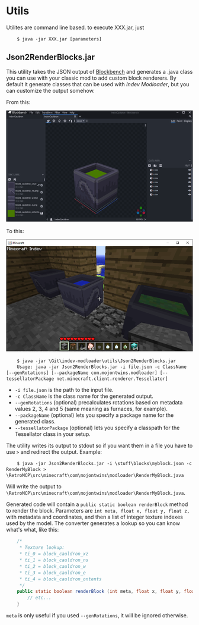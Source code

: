 # Utils

Utilites are command line based. to execute XXX.jar, just

```
	$ java -jar XXX.jar [parameters]
```

## Json2RenderBlocks.jar

This utility takes the JSON output of [Blockbench](https://www.blockbench.net/) and generates a .java class you can use with your classic mod to add custom block renderers. By default it generate classes that can be used with *Indev Modloader*, but you can customize the output somehow.

From this:

![Blockbench](https://github.com/mojontwins/indev-modloader/blob/main/images/blockbench_input.png?raw=true)

To this:

![Custom render](https://github.com/mojontwins/indev-modloader/blob/main/images/custom_models.png?raw=true)

```
	$ java -jar \Git\indev-modloader\utils\Json2RenderBlocks.jar
	Usage: java -jar Json2RenderBlocks.jar -i file.json -c ClassName [--genRotations] [--packageName com.mojontwins.modloader] [--tessellatorPackage net.minecraft.client.renderer.Tessellator]
```

* `-i file.json` is the path to the input file.
* `-c ClassName` is the class name for the generated output.
* `--genRotations` (optional) precalculates rotations based on metadata values 2, 3, 4 and 5 (same meaning as furnaces, for example).
* `--packageName` (optional) lets you specify a package name for the generated class.
* `--tessellatorPackage` (optional) lets you specify a classpath for the Tessellator class in your setup.

The utility writes its output to stdout so if you want them in a file you have to use `>` and redirect the output. Example:

```
	$ java -jar Json2RenderBlocks.jar -i \stuff\blocks\myblock.json -c RenderMyBlock > \RetroMCP\src\minecraft\com\mojontwins\modloader\RenderMyBlock.java
```

Will write the output to `\RetroMCP\src\minecraft\com\mojontwins\modloader\RenderMyBlock.java`.

Generated code will contain a `public static boolean renderBlock` method to render the block. Parameters are `int meta, float x, float y, float z,` with metadata and coordinates, and then a list of integer texture indexes used by the model. The converter generates a lookup so you can know what's what, like this:

```java
	/*
	 * Texture lookup:
	 * ti_0 = block_cauldron_xz
	 * ti_1 = block_cauldron_ns
	 * ti_2 = block_cauldron_w
	 * ti_3 = block_cauldron_e
	 * ti_4 = block_cauldron_ontents
	 */
	public static boolean renderBlock (int meta, float x, float y, float z, int ti_0, int ti_1, int ti_2, int ti_3, int ti_4) {
		// etc...
	}
```

`meta` is only useful if you used `--genRotations`, it will be ignored otherwise.

